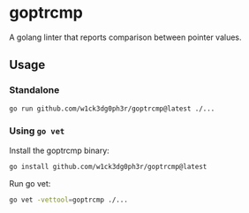 # goptrcmp

A golang linter that reports comparison between pointer values.

## Usage

### Standalone

```sh
go run github.com/w1ck3dg0ph3r/goptrcmp@latest ./...
```

### Using `go vet`

Install the goptrcmp binary:
```sh
go install github.com/w1ck3dg0ph3r/goptrcmp@latest
```

Run go vet:
```sh
go vet -vettool=goptrcmp ./...
```

